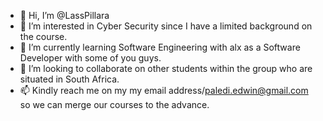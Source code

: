 - 👋 Hi, I’m @LassPillara
- 👀 I’m interested in Cyber Security since I have a limited background on the course.
- 🌱 I’m currently learning Software Engineering with alx as a Software Developer with some of you guys. 
- 💞️ I’m looking to collaborate on other students within the group who are situated in South Africa.
- 📫 Kindly reach me on my my email address/paledi.edwin@gmail.com so we can merge our courses to the advance.

<!---
LassPillara/LassPillara is a ✨ special ✨ repository because its `README.md` (this file) appears on your GitHub profile.
You can click the Preview link to take a look at your changes.
--->
